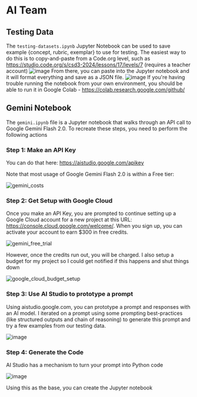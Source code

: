 # AI Team

## Testing Data

The `testing-datasets.ipynb` Jupyter Notebook can be used to save example {concept, rubric, exemplar} to use for testing. The easiest way to do this is to copy-and-paste from a Code.org level, such as https://studio.code.org/s/csd3-2024/lessons/17/levels/7 (requires a teacher account)
![image](https://github.com/user-attachments/assets/3d577e33-7065-414a-8d67-8ada08918a0a)
From there, you can paste into the Jupyter notebook and it will format everything and save as a JSON file.
![image](https://github.com/user-attachments/assets/1979ff8b-7dde-44bd-a6ca-ecc3820f464d)
If you're having trouble running the notebook from your own environment, you should be able to run it in Google Colab - https://colab.research.google.com/github/ 

## Gemini Notebook

The `gemini.ipynb` file is a Jupyter notebook that walks through an API call to Google Gemini Flash 2.0. To recreate these steps, you need to perform the following actions

### Step 1: Make an API Key

You can do that here: https://aistudio.google.com/apikey

Note that most usage of Google Gemini Flash 2.0 is within a Free tier:

![gemini_costs](https://github.com/user-attachments/assets/f282e4b1-9be4-4018-8b83-ea8ad1531c32)

### Step 2: Get Setup with Google Cloud

Once you make an API Key, you are prompted to continue setting up a Google Cloud account for a new project at this URL: https://console.cloud.google.com/welcome/. When you sign up, you can activate your account to earn $300 in free credits.

![gemini_free_trial](https://github.com/user-attachments/assets/3448e108-2041-46bd-8459-df85984251e8)

However, once the credits run out, you will be charged. I also setup a budget for my project so I could get notified if this happens and shut things down

![google_cloud_budget_setup](https://github.com/user-attachments/assets/b09e394b-ea60-4875-beed-dd13d99d2c9b)

### Step 3: Use AI Studio to prototype a prompt

Using aistudio.google.com, you can prototype a prompt and responses with an AI model. I iterated on a prompt using some prompting best-practices (like structured outputs and chain of reasoning) to generate this prompt and try a few examples from our testing data.

![image](https://github.com/user-attachments/assets/a8115630-0b69-44c9-bbec-c439034a8d1c)

### Step 4: Generate the Code

AI Studio has a mechanism to turn your prompt into Python code

![image](https://github.com/user-attachments/assets/95b2da90-2492-4a75-a1e3-ae1d5c79f401)

Using this as the base, you can create the Jupyter notebook

